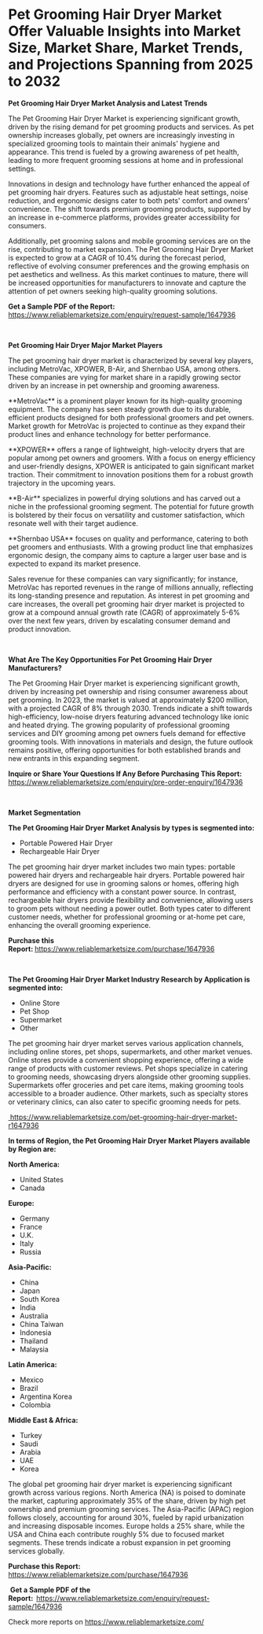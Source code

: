 <p><h1>Pet Grooming Hair Dryer Market Offer Valuable Insights into Market Size, Market Share, Market Trends, and Projections Spanning from 2025 to 2032</h1></p><p><strong>Pet Grooming Hair Dryer Market Analysis and Latest Trends</strong></p>
<p><p>The Pet Grooming Hair Dryer Market is experiencing significant growth, driven by the rising demand for pet grooming products and services. As pet ownership increases globally, pet owners are increasingly investing in specialized grooming tools to maintain their animals' hygiene and appearance. This trend is fueled by a growing awareness of pet health, leading to more frequent grooming sessions at home and in professional settings.</p><p>Innovations in design and technology have further enhanced the appeal of pet grooming hair dryers. Features such as adjustable heat settings, noise reduction, and ergonomic designs cater to both pets' comfort and owners’ convenience. The shift towards premium grooming products, supported by an increase in e-commerce platforms, provides greater accessibility for consumers.</p><p>Additionally, pet grooming salons and mobile grooming services are on the rise, contributing to market expansion. The Pet Grooming Hair Dryer Market is expected to grow at a CAGR of 10.4% during the forecast period, reflective of evolving consumer preferences and the growing emphasis on pet aesthetics and wellness. As this market continues to mature, there will be increased opportunities for manufacturers to innovate and capture the attention of pet owners seeking high-quality grooming solutions.</p></p>
<p><strong>Get a Sample PDF of the Report:&nbsp;</strong> <a href="https://www.reliablemarketsize.com/enquiry/request-sample/1647936?utm_campaign=1929&utm_medium=2&utm_source=Github&utm_content=ia&utm_term=08022025&utm_id=pet-grooming-hair-dryer">https://www.reliablemarketsize.com/enquiry/request-sample/1647936</a></p>
<p>&nbsp;</p>
<p><strong>Pet Grooming Hair Dryer Major Market Players</strong></p>
<p><p>The pet grooming hair dryer market is characterized by several key players, including MetroVac, XPOWER, B-Air, and Shernbao USA, among others. These companies are vying for market share in a rapidly growing sector driven by an increase in pet ownership and grooming awareness.</p><p>**MetroVac** is a prominent player known for its high-quality grooming equipment. The company has seen steady growth due to its durable, efficient products designed for both professional groomers and pet owners. Market growth for MetroVac is projected to continue as they expand their product lines and enhance technology for better performance.</p><p>**XPOWER** offers a range of lightweight, high-velocity dryers that are popular among pet owners and groomers. With a focus on energy efficiency and user-friendly designs, XPOWER is anticipated to gain significant market traction. Their commitment to innovation positions them for a robust growth trajectory in the upcoming years.</p><p>**B-Air** specializes in powerful drying solutions and has carved out a niche in the professional grooming segment. The potential for future growth is bolstered by their focus on versatility and customer satisfaction, which resonate well with their target audience.</p><p>**Shernbao USA** focuses on quality and performance, catering to both pet groomers and enthusiasts. With a growing product line that emphasizes ergonomic design, the company aims to capture a larger user base and is expected to expand its market presence.</p><p>Sales revenue for these companies can vary significantly; for instance, MetroVac has reported revenues in the range of millions annually, reflecting its long-standing presence and reputation. As interest in pet grooming and care increases, the overall pet grooming hair dryer market is projected to grow at a compound annual growth rate (CAGR) of approximately 5-6% over the next few years, driven by escalating consumer demand and product innovation.</p></p>
<p>&nbsp;</p>
<p><strong>What Are The Key Opportunities For Pet Grooming Hair Dryer Manufacturers?</strong></p>
<p><p>The Pet Grooming Hair Dryer market is experiencing significant growth, driven by increasing pet ownership and rising consumer awareness about pet grooming. In 2023, the market is valued at approximately $200 million, with a projected CAGR of 8% through 2030. Trends indicate a shift towards high-efficiency, low-noise dryers featuring advanced technology like ionic and heated drying. The growing popularity of professional grooming services and DIY grooming among pet owners fuels demand for effective grooming tools. With innovations in materials and design, the future outlook remains positive, offering opportunities for both established brands and new entrants in this expanding segment.</p></p>
<p><strong>Inquire or Share Your Questions If Any Before Purchasing This Report:</strong> <a href="https://www.reliablemarketsize.com/enquiry/pre-order-enquiry/1647936?utm_campaign=1929&utm_medium=2&utm_source=Github&utm_content=ia&utm_term=08022025&utm_id=pet-grooming-hair-dryer">https://www.reliablemarketsize.com/enquiry/pre-order-enquiry/1647936</a></p>
<p>&nbsp;</p>
<p><strong>Market Segmentation</strong></p>
<p><strong>The Pet Grooming Hair Dryer Market Analysis by types is segmented into:</strong></p>
<p><ul><li>Portable Powered Hair Dryer</li><li>Rechargeable Hair Dryer</li></ul></p>
<p><p>The pet grooming hair dryer market includes two main types: portable powered hair dryers and rechargeable hair dryers. Portable powered hair dryers are designed for use in grooming salons or homes, offering high performance and efficiency with a constant power source. In contrast, rechargeable hair dryers provide flexibility and convenience, allowing users to groom pets without needing a power outlet. Both types cater to different customer needs, whether for professional grooming or at-home pet care, enhancing the overall grooming experience.</p></p>
<p><strong>Purchase this Report:&nbsp;</strong><a href="https://www.reliablemarketsize.com/purchase/1647936?utm_campaign=1929&utm_medium=2&utm_source=Github&utm_content=ia&utm_term=08022025&utm_id=pet-grooming-hair-dryer">https://www.reliablemarketsize.com/purchase/1647936</a></p>
<p>&nbsp;</p>
<p><strong>The Pet Grooming Hair Dryer Market Industry Research by Application is segmented into:</strong></p>
<p><ul><li>Online Store</li><li>Pet Shop</li><li>Supermarket</li><li>Other</li></ul></p>
<p><p>The pet grooming hair dryer market serves various application channels, including online stores, pet shops, supermarkets, and other market venues. Online stores provide a convenient shopping experience, offering a wide range of products with customer reviews. Pet shops specialize in catering to grooming needs, showcasing dryers alongside other grooming supplies. Supermarkets offer groceries and pet care items, making grooming tools accessible to a broader audience. Other markets, such as specialty stores or veterinary clinics, can also cater to specific grooming needs for pets.</p></p>
<p><a href="https://www.reliablemarketsize.com/pet-grooming-hair-dryer-market-r1647936?utm_campaign=1929&utm_medium=2&utm_source=Github&utm_content=ia&utm_term=08022025&utm_id=pet-grooming-hair-dryer">&nbsp;https://www.reliablemarketsize.com/pet-grooming-hair-dryer-market-r1647936</a></p>
<p><strong>In terms of Region, the Pet Grooming Hair Dryer Market Players available by Region are:</strong></p>
<p>
    <p> <strong> North America: </strong>
        <ul>
            <li>United States</li>
            <li>Canada</li>
        </ul>
        </p> 
    <p> <strong> Europe: </strong>
        <ul>
            <li>Germany</li>
            <li>France</li>
            <li>U.K.</li>
            <li>Italy</li>
            <li>Russia</li>
        </ul>
        </p> 
    <p> <strong> Asia-Pacific: </strong>
        <ul>
            <li>China</li>
            <li>Japan</li>
            <li>South Korea</li>
            <li>India</li>
            <li>Australia</li>
            <li>China Taiwan</li>
            <li>Indonesia</li>
            <li>Thailand</li>
            <li>Malaysia</li>
        </ul>
        </p> 
    <p> <strong> Latin America: </strong>
        <ul>
            <li>Mexico</li>
            <li>Brazil</li>
            <li>Argentina Korea</li>
            <li>Colombia</li>
        </ul>
        </p> 
    <p> <strong> Middle East & Africa: </strong>
        <ul>
            <li>Turkey</li>
            <li>Saudi</li>
            <li>Arabia</li>
            <li>UAE</li>
            <li>Korea</li>
        </ul>
    </p>
    </p>
<p><p>The global pet grooming hair dryer market is experiencing significant growth across various regions. North America (NA) is poised to dominate the market, capturing approximately 35% of the share, driven by high pet ownership and premium grooming services. The Asia-Pacific (APAC) region follows closely, accounting for around 30%, fueled by rapid urbanization and increasing disposable incomes. Europe holds a 25% share, while the USA and China each contribute roughly 5% due to focused market segments. These trends indicate a robust expansion in pet grooming services globally.</p></p>
<p><strong>Purchase this Report: </strong><a href="https://www.reliablemarketsize.com/purchase/1647936?utm_campaign=1929&utm_medium=2&utm_source=Github&utm_content=ia&utm_term=08022025&utm_id=pet-grooming-hair-dryer">https://www.reliablemarketsize.com/purchase/1647936</a></p>
<p>&nbsp;<strong>Get a Sample PDF of the Report:&nbsp;&nbsp;</strong><a href="https://www.reliablemarketsize.com/enquiry/request-sample/1647936?utm_campaign=1929&utm_medium=2&utm_source=Github&utm_content=ia&utm_term=08022025&utm_id=pet-grooming-hair-dryer">https://www.reliablemarketsize.com/enquiry/request-sample/1647936</a></p>
<p><strong></strong></p>
<p>Check more reports on <a href="https://www.reliablemarketsize.com/?utm_campaign=1929&utm_medium=2&utm_source=Github&utm_content=ia&utm_term=08022025&utm_id=pet-grooming-hair-dryer">https://www.reliablemarketsize.com/</a></p>